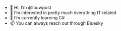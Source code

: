 - 👋 Hi, I’m @louwpost
- 👀 I’m interested in pretty much everything IT related
- 🌱 I’m currently learning C#
- 📫 You can always reach out through Bluesky

<!---
louwpost/louwpost is a ✨ special ✨ repository because its `README.md` (this file) appears on your GitHub profile.
You can click the Preview link to take a look at your changes.
--->

